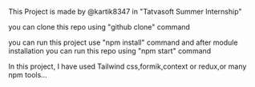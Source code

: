 This Project is made by @kartik8347 in "Tatvasoft Summer Internship"

you can clone this repo using "github clone" command

you can run this project use "npm install" command and after module installation you can run this repo using "npm start" command

In this project, I have used Tailwind css,formik,context or redux,or many npm tools...
